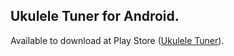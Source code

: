 ## Ukulele Tuner for Android.

Available to download at Play Store ([Ukulele Tuner][1]).

[1]: https://play.google.com/store/apps/details?id=com.botopink.ukuleletunning "Ukulele Tuner"
